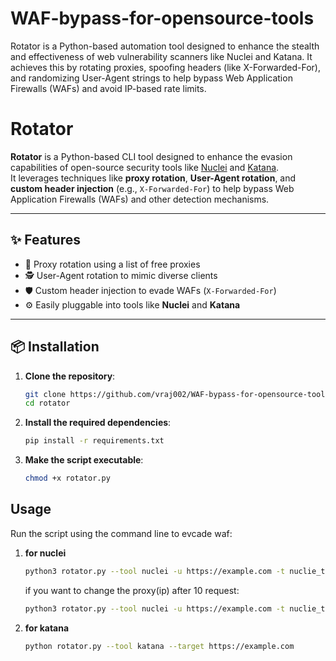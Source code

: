 # WAF-bypass-for-opensource-tools
Rotator is a Python-based automation tool designed to enhance the stealth and effectiveness of web vulnerability scanners like Nuclei and Katana. It achieves this by rotating proxies, spoofing headers (like X-Forwarded-For), and randomizing User-Agent strings to help bypass Web Application Firewalls (WAFs) and avoid IP-based rate limits.
# Rotator

**Rotator** is a Python-based CLI tool designed to enhance the evasion capabilities of open-source security tools like [Nuclei](https://github.com/projectdiscovery/nuclei) and [Katana](https://github.com/projectdiscovery/katana).  
It leverages techniques like **proxy rotation**, **User-Agent rotation**, and **custom header injection** (e.g., `X-Forwarded-For`) to help bypass Web Application Firewalls (WAFs) and other detection mechanisms.

---

## ✨ Features

- 🔄 Proxy rotation using a list of free proxies
- 🕵️ User-Agent rotation to mimic diverse clients
- 🛡️ Custom header injection to evade WAFs (`X-Forwarded-For`)
- ⚙️ Easily pluggable into tools like **Nuclei** and **Katana**

---

## 📦 Installation

1. **Clone the repository**:
   ```bash
   git clone https://github.com/vraj002/WAF-bypass-for-opensource-tools.git
   cd rotator
    ```
   
2. **Install the required dependencies**:
   ```bash
   pip install -r requirements.txt
   ```
  
3.  **Make the script executable**:
    ```bash
    chmod +x rotator.py
    ```
## Usage

Run the script using the command line to evcade waf:

1. **for nuclei**
    ```bash
   python3 rotator.py --tool nuclei -u https://example.com -t nuclie_template
   ```
     if you want to change the proxy(ip) after 10 request:
    ```bash
    python3 rotator.py --tool nuclei -u https://example.com -t nuclie_template --rotation 10
    ```
  
2. **for katana**
    ```bash
   python rotator.py --tool katana --target https://example.com  
    ```
